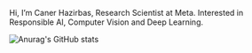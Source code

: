 Hi, I’m Caner Hazirbas, Research Scientist at Meta. Interested in Responsible AI, Computer Vision and Deep Learning.

![Anurag's GitHub stats](https://github-readme-stats.vercel.app/api?username=hazirbas)
